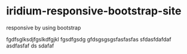 # iridium-responsive-bootstrap-site
responsive by using bootstrap

fgdfsglksdjfgslkdfgjkl
fgsdfgsdg
gfdsgsgsgsfasfasfas
sfdasfdafdaf
asdfasfaf
ds
sdafaf

